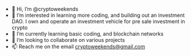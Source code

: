 - 👋 Hi, I’m @cryptoweekends
- 👀 I’m interested in learning more coding, and building out an investment DAO. I own and operate an investment vehicle for pre sale investment in crypto
- 🌱 I’m currently learning basic coding, and blockchain networks
- 💞️ I’m looking to collaborate on various projects
- 📫 Reach me on the email cryptoweekends@gmail.com

<!---
cryptoweekends/cryptoweekends is a ✨ special ✨ repository because its `README.md` (this file) appears on your GitHub profile.
You can click the Preview link to take a look at your changes.
--->
